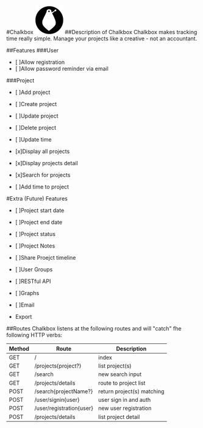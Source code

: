 #Chalkbox
![Chalkbox image](https://raw.githubusercontent.com/harrisonde/chalkbox/master/public/images/chalkbox.png "Chalkbox")
##Description of Chalkbox
Chalkbox makes tracking time really simple. Manage your projects like a creative - not an accountant. 

##Features
###User
* [ ]Allow registration
* [ ]Allow password reminder via email


###Project
* [ ]Add project

* [ ]Create project

* [ ]Update project

* [ ]Delete project 

* [ ]Update time

* [x]Display all projects

* [x]Display projects detail

* [x]Search for projects

* [ ]Add time to project

#Extra (Future) Features
* [ ]Project start date

* [ ]Project end date

* [ ]Project status

* [ ]Project Notes

* [ ]Share Proejct timeline

* [ ]User Groups  

* [ ]RESTful API 

* [ ]Graphs

* [ ]Email

* Export

##Routes
Chalkbox listens at the following routes and will "catch" fhe following HTTP verbs:

| Method  | Route                     | Description                  |
|-------- | ------------------------- | ---------------------------- |
| GET     | /                         | index			             |
| GET     | /projects{project?}       | list project(s)              |
| GET     | /search				      | new search input             |
| GET     | /projects/details         | route to project list        |
| POST    | /search{projectName?}     | return project(s) matching   |
| POST    | /user/signin{user}        | user sign in and auth        |
| POST    | /user/registration{user}  | new user registration        |
| POST    | /projects/details         | list project detail          |
